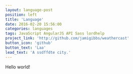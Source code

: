 ```yaml
---
layout: language-post
position: left
title: 'Language'
date: 2016-02-20 15:56:00
categories: languages
tags: JavaScript AngularJS API Sass lordhelp
project_link: 'http://github.com/jamigibbs/weathercast'
button_icon: 'github'
button_text: 'Laa'
lead_text: 'A ssdffdte city.'
---
```


Hello world!